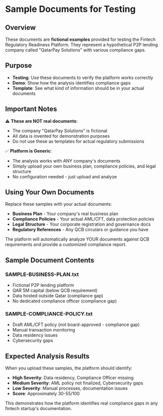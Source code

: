 # Sample Documents for Testing

## Overview

These documents are **fictional examples** provided for testing the Fintech Regulatory Readiness Platform. They represent a hypothetical P2P lending company called "QatarPay Solutions" with various compliance gaps.

## Purpose

- **Testing**: Use these documents to verify the platform works correctly
- **Demo**: Show how the analysis identifies compliance gaps
- **Template**: See what kind of information should be in your actual documents

## Important Notes

⚠️ **These are NOT real documents**:
- The company "QatarPay Solutions" is fictional
- All data is invented for demonstration purposes
- Do not use these as templates for actual regulatory submissions

✅ **Platform is Generic**:
- The analysis works with ANY company's documents
- Simply upload your own business plan, compliance policies, and legal structure
- No configuration needed - just upload and analyze

## Using Your Own Documents

Replace these samples with your actual documents:
- **Business Plan** - Your company's real business plan
- **Compliance Policies** - Your actual AML/CFT, data protection policies
- **Legal Structure** - Your corporate registration and governance docs
- **Regulatory References** - Any QCB circulars or guidance you have

The platform will automatically analyze YOUR documents against QCB requirements and provide a customized compliance report.

## Sample Document Contents

### SAMPLE-BUSINESS-PLAN.txt
- Fictional P2P lending platform
- QAR 5M capital (below QCB requirement)
- Data hosted outside Qatar (compliance gap)
- No dedicated compliance officer (compliance gap)

### SAMPLE-COMPLIANCE-POLICY.txt
- Draft AML/CFT policy (not board-approved - compliance gap)
- Manual transaction monitoring
- Data residency issues
- Cybersecurity gaps

## Expected Analysis Results

When you upload these samples, the platform should identify:
- **High Severity**: Data residency, Compliance Officer missing
- **Medium Severity**: AML policy not finalized, Cybersecurity gaps
- **Low Severity**: Manual processes, documentation issues
- **Score**: Approximately 30-55/100

This demonstrates how the platform identifies real compliance gaps in any fintech startup's documentation.

